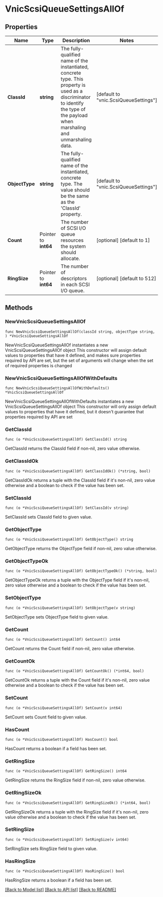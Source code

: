 # VnicScsiQueueSettingsAllOf

## Properties

Name | Type | Description | Notes
------------ | ------------- | ------------- | -------------
**ClassId** | **string** | The fully-qualified name of the instantiated, concrete type. This property is used as a discriminator to identify the type of the payload when marshaling and unmarshaling data. | [default to "vnic.ScsiQueueSettings"]
**ObjectType** | **string** | The fully-qualified name of the instantiated, concrete type. The value should be the same as the &#39;ClassId&#39; property. | [default to "vnic.ScsiQueueSettings"]
**Count** | Pointer to **int64** | The number of SCSI I/O queue resources the system should allocate. | [optional] [default to 1]
**RingSize** | Pointer to **int64** | The number of descriptors in each SCSI I/O queue. | [optional] [default to 512]

## Methods

### NewVnicScsiQueueSettingsAllOf

`func NewVnicScsiQueueSettingsAllOf(classId string, objectType string, ) *VnicScsiQueueSettingsAllOf`

NewVnicScsiQueueSettingsAllOf instantiates a new VnicScsiQueueSettingsAllOf object
This constructor will assign default values to properties that have it defined,
and makes sure properties required by API are set, but the set of arguments
will change when the set of required properties is changed

### NewVnicScsiQueueSettingsAllOfWithDefaults

`func NewVnicScsiQueueSettingsAllOfWithDefaults() *VnicScsiQueueSettingsAllOf`

NewVnicScsiQueueSettingsAllOfWithDefaults instantiates a new VnicScsiQueueSettingsAllOf object
This constructor will only assign default values to properties that have it defined,
but it doesn't guarantee that properties required by API are set

### GetClassId

`func (o *VnicScsiQueueSettingsAllOf) GetClassId() string`

GetClassId returns the ClassId field if non-nil, zero value otherwise.

### GetClassIdOk

`func (o *VnicScsiQueueSettingsAllOf) GetClassIdOk() (*string, bool)`

GetClassIdOk returns a tuple with the ClassId field if it's non-nil, zero value otherwise
and a boolean to check if the value has been set.

### SetClassId

`func (o *VnicScsiQueueSettingsAllOf) SetClassId(v string)`

SetClassId sets ClassId field to given value.


### GetObjectType

`func (o *VnicScsiQueueSettingsAllOf) GetObjectType() string`

GetObjectType returns the ObjectType field if non-nil, zero value otherwise.

### GetObjectTypeOk

`func (o *VnicScsiQueueSettingsAllOf) GetObjectTypeOk() (*string, bool)`

GetObjectTypeOk returns a tuple with the ObjectType field if it's non-nil, zero value otherwise
and a boolean to check if the value has been set.

### SetObjectType

`func (o *VnicScsiQueueSettingsAllOf) SetObjectType(v string)`

SetObjectType sets ObjectType field to given value.


### GetCount

`func (o *VnicScsiQueueSettingsAllOf) GetCount() int64`

GetCount returns the Count field if non-nil, zero value otherwise.

### GetCountOk

`func (o *VnicScsiQueueSettingsAllOf) GetCountOk() (*int64, bool)`

GetCountOk returns a tuple with the Count field if it's non-nil, zero value otherwise
and a boolean to check if the value has been set.

### SetCount

`func (o *VnicScsiQueueSettingsAllOf) SetCount(v int64)`

SetCount sets Count field to given value.

### HasCount

`func (o *VnicScsiQueueSettingsAllOf) HasCount() bool`

HasCount returns a boolean if a field has been set.

### GetRingSize

`func (o *VnicScsiQueueSettingsAllOf) GetRingSize() int64`

GetRingSize returns the RingSize field if non-nil, zero value otherwise.

### GetRingSizeOk

`func (o *VnicScsiQueueSettingsAllOf) GetRingSizeOk() (*int64, bool)`

GetRingSizeOk returns a tuple with the RingSize field if it's non-nil, zero value otherwise
and a boolean to check if the value has been set.

### SetRingSize

`func (o *VnicScsiQueueSettingsAllOf) SetRingSize(v int64)`

SetRingSize sets RingSize field to given value.

### HasRingSize

`func (o *VnicScsiQueueSettingsAllOf) HasRingSize() bool`

HasRingSize returns a boolean if a field has been set.


[[Back to Model list]](../README.md#documentation-for-models) [[Back to API list]](../README.md#documentation-for-api-endpoints) [[Back to README]](../README.md)


